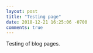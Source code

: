 ```yaml
---
layout: post
title: "Testing page"
date: 2018-12-21 16:25:06 -0700
comments: true
---
```


Testing of blog pages.
